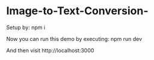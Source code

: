 # Image-to-Text-Conversion-
Setup by:
npm i

Now you can run this demo by executing:
npm run dev

And then visit http://localhost:3000
